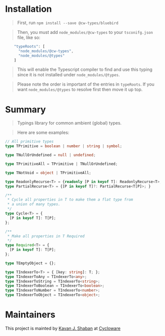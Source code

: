 # Installation
 
> First, run `npm install --save @cw-types/bluebird`


>Then, you must add `node_modules/@cw-types` to your `tsconifg.json` file, like so:
```javascript
    "typeRoots": [
      "node_modules/@cw-types",
      "node_modules/@types"
    ]
```
> This will enable the Typescript compiler to find and use this typing since it is not installed under `node_modules/@types`.

> Please note the order is important of the entries in `typeRoots`.  If you want `node_modules/@types` to resolve first then move it up top. 

# Summary

> Typings library for common ambient (global) types.


> Here are some examples:

```typescript
// All primitive types
type TPrimitive = boolean | number | string | symbol;

type TNullOrUndefined = null | undefined;

type TPrimitiveAll = TPrimitive | TNullOrUndefined;

type TNotVoid = object | TPrimitiveAll;

type ReadonlyRecurse<T> = {readonly [P in keyof T]: ReadonlyRecurse<T>; }
type PartialRecurse<T> = {[P in keyof T]?: PartialRecurse<T[P]>; }

/**
 * Cycle all properties in T to make them a flat type from
 * a union of many types.
 */
type Cycle<T> = {
  [P in keyof T]: T[P];
};

/**
 * Make all properties in T Required
 */
type Required<T> = {
  [P in keyof T]: T[P];
};

type TEmptyObject = {};

type TIndexerTo<T> = { [key: string]: T; };
type TIndexerToAny = TIndexerTo<any>;
type TIndexerToString = TIndexerTo<string>;
type TIndexerToBoolean = TIndexerTo<boolean>;
type TIndexerToNumber = TIndexerTo<number>;
type TIndexerToObject = TIndexerTo<object>;

```

# Maintainers
This project is mainted by [Kavan J. Shaban](https://github.com/kavanshaban) at [Cycloware](https://github.com/cycloware) 
